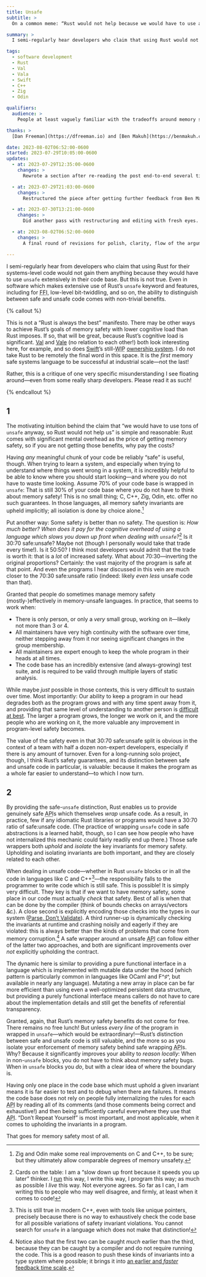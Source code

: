 ```yaml
---
title: Unsafe
subtitle: >
  On a common meme: “Rust would not help because we would have to use a lot of `unsafe`”.

summary: >
  I semi-regularly hear developers who claim that using Rust would not gain them anything because they would have to use `unsafe`. But this is not true. Local reasoning matters.

tags:
  - software development
  - Rust
  - Val
  - Vala
  - Swift
  - C++
  - Zig
  - Odin

qualifiers:
  audience: >
    People at least vaguely familiar with the tradeoffs around memory safety in “systems” languages like Rust, C++, Zig, Odin, etc.

thanks: >
  [Dan Freeman](https://dfreeman.io) and [Ben Makuh](https://benmakuh.com) reviewed drafts of this post before publication and it is better for their input! (Mistakes and infelicities remain all my own, of course.)

date: 2023-08-02T06:52:00-0600
started: 2023-07-29T10:05:00-0600
updates:
  - at: 2023-07-29T12:35:00-0600
    changes: >
      Rewrote a section after re-reading the post end-to-end several times and getting feedback from Dan Freeman.

  - at: 2023-07-29T21:03:00-0600
    changes: >
      Restructured the piece after getting further feedback from Ben Makuh.

  - at: 2023-07-30T13:21:00-0600
    changes: >
      Did another pass with restructuring and editing with fresh eyes. Improved the flow of the argument and avoided chunking up the piece quite as much.

  - at: 2023-08-02T06:52:00-0600
    changes: >
      A final round of revisions for polish, clarity, flow of the argument, etc.

---
```


I semi-regularly hear from developers who claim that using Rust for their systems-level code would not gain them anything because they would have to use `unsafe` extensively in their code base. But this is not true. Even in software which makes extensive use of Rust’s `unsafe` keyword and features, including for <abbr title="foreign function interface">FFI</abbr>, low-level bit-twiddling, and so on, the ability to distinguish between safe and unsafe code comes with non-trivial benefits.

{% callout %}

This is not a “Rust is always the best” manifesto. There may be other ways to achieve Rust’s goals of memory safety with lower cognitive load than Rust imposes. If so, that will be great, because Rust’s cognitive load is significant. [Val][val] and [Vale][vale] (no relation to each other!) both look interesting here, for example, and so does [Swift][swift]’s still-<abbr title="work-in-progress">WIP</abbr> [ownership system][swift-ownership]. I do not take Rust to be remotely the final word in this space. It is the *first* memory safe systems language to be successful at industrial scale—not the last!

[val]: https://www.val-lang.dev
[vale]: https://vale.dev
[swift]: https://www.swift.org
[swift-ownership]: https://github.com/apple/swift/blob/main/docs/OwnershipManifesto.md

Rather, this is a critique of one very specific misunderstanding I see floating around—even from some really sharp developers. Please read it as such!

{% endcallout %}


## 1

The motivating intuition behind the claim that “we would have to use tons of `unsafe` anyway, so Rust would not help us” is simple and reasonable: Rust comes with significant mental overhead as the price of getting memory safety, so if you are not getting those benefits, why pay the costs?

Having *any* meaningful chunk of your code be reliably “safe” is useful, though. When trying to learn a system, and especially when trying to understand where things went wrong in a system, it is incredibly helpful to be able to know where you should start looking—and where you do not have to waste time looking. Assume 70% of your code base is wrapped in `unsafe`: That is still 30% of your code base where you do not have to think about memory safety! This is no small thing; C, C++, Zig, Odin, etc. offer no such guarantees. In those languages, all memory safety invariants are upheld implicitly; all isolation is done by choice alone.[^improved]

Put another way: Some safety is better than no safety. The question is: *How much better? When does it pay for the cognitive overhead of using a language which slows you down up front when dealing with `unsafe`?*[^cards] Is it 30:70 safe:unsafe? Maybe not (though I personally would take that trade every time!). Is it 50:50? I think most developers would admit that the trade is worth it: that is a *lot* of increased safety. What about 70:30—inverting the original proportions? Certainly: the vast majority of the program is safe at that point. And even the programs I hear discussed in this vein are much closer to the 70:30 safe:unsafe ratio (indeed: likely *even less* unsafe code than that).

Granted that people do sometimes manage memory safety (mostly-)effectively in memory-unsafe languages. In practice, that seems to work when:

- There is only person, or only a *very* small group, working on it—likely not more than 3 or 4.
- All maintainers have very high continuity with the software over time, neither stepping away from it nor seeing significant changes in the group membership.
- All maintainers are expert enough to keep the whole program in their heads at all times.
- The code base has an incredibly extensive (and always-growing) test suite, and is required to be valid through multiple layers of static analysis.

While maybe *just* possible in those contexts, this is very difficult to sustain over time. Most importantly: Our ability to keep a program in our head degrades both as the program grows and with any time spent away from it, and providing that same level of understanding to another person is [difficult at best][naur]. The larger a program grows, the longer we work on it, and the more people who are working on it, the more valuable any improvement in program-level safety becomes.

The value of the safety even in that 30:70 safe:unsafe split is obvious in the context of a team with half a dozen non-expert developers, especially if there is any amount of turnover. Even for a long-running solo project, though, I think Rust’s safety guarantees, and its distinction between safe and unsafe code in particular, is valuable: because it makes the program as a whole far easier to understand—to which I now turn.

[naur]: https://cdn.chriskrycho.com/file/chriskrycho-com/resources/naur1985programming.pdf

## 2

By providing the safe-`unsafe` distinction, Rust enables us to provide genuinely safe <abbr title="application programming interface">API</abbr>s which themselves *wrap* unsafe code. As a result, in practice, few if any idiomatic Rust libraries or programs would have a 30:70 ratio of safe:unsafe code. (The practice of wrapping `unsafe` code in safe abstractions is a learned habit, though, so I can see how people who have not internalized this mechanic could fairly readily end up there.) Those safe wrappers both *uphold* and *isolate* the key invariants for memory safety. Upholding and isolating invariants are both important, and they are closely related to each other.

When dealing in unsafe code—whether in Rust `unsafe` blocks or in all the code in languages like C and C++[^modern-cpp]—the responsibility falls to the programmer to write code which is still safe. This is possible! It is simply very difficult. They key is that if we want to have memory safety, some place in our code must actually *check* that safety. Best of all is when that can be done by the compiler (think of bounds checks on arrays/vectors <em style="letter-spacing: -1.5px">&c</em>.). A close second is explicitly encoding those checks into the types in our system ([Parse, Don’t Validate][pdv]). A third runner-up is dynamically checking the invariants at runtime and crashing noisily and eagerly if they are violated: this is always better than the kinds of problems that come from memory corruption.[^cycle-time] A safe wrapper around an unsafe <abbr title="application programming interface">API</abbr> can follow either of the latter two approaches, and both are significant improvements over *not* explicitly upholding the contract.

[pdv]: https://lexi-lambda.github.io/blog/2019/11/05/parse-don-t-validate/

The dynamic here is similar to providing a pure functional interface in a language which is implemented with mutable data under the hood (which pattern is particularly common in languages like OCaml and F^♯^, but available in nearly any language). Mutating a new array in place can be far more efficient than using even a well-optimized persistent data structure, but providing a purely functional interface means callers do not have to care about the implementation details and still get the benefits of referential transparency.

Granted, again, that Rust’s memory safety benefits do not come for free. There remains no free lunch! But unless *every line* of the program in wrapped in `unsafe`—which would be extraordinary!—Rust’s distinction between safe and unsafe code is still valuable, and the more so as you isolate your enforcement of memory safety behind safe wrapping <abbr title="application programming interface">API</abbr>s. Why? Because it significantly improves your ability to *reason locally*: When in non-`unsafe` blocks, you do not have to think about memory safety bugs. When in `unsafe` blocks you *do*, but with a clear idea of where the boundary is.

Having only one place in the code base which must uphold a given invariant means it is far easier to test and to debug when there are failures. It means the code base does not rely on people fully internalizing the rules for each <abbr title="application programming interface">API</abbr> by reading all of its comments (and those comments being correct and exhaustive!) and then being sufficiently careful everywhere they use that <abbr title="application programming interface">API</abbr>. “Don’t Repeat Yourself” is most important, and most applicable, when it comes to upholding the invariants in a program.

That goes for memory safety most of all.


[^modern-cpp]: This is still true in modern C++, even with tools like unique pointers, precisely because there is no way to exhaustively check the code base for all possible variations of safety invariant violations. You cannot search for `unsafe` in a language which does not make that distinction!

[^cycle-time]: Notice also that the first two can be caught *much* earlier than the third, because they can be caught by a compiler and do not require running the code. This is a good reason to push these kinds of invariants into a type system where possible; it brings it into [an earlier and *faster* feedback time scale][time-scale].

[time-scale]: https://v4.chriskrycho.com/2018/scales-of-feedback-time-in-software-development.html

[^improved]: Zig and Odin make some real improvements on C and C++, to be sure; but they ultimately allow comparable degrees of memory unsafety.

[^cards]: Cards on the table: I am a “slow down up front because it speeds you up later” thinker. I [run][80-20] this way, I write this way, I program this way; as much as possible I *live* this way. Not everyone agrees. So far as I can, I am writing this to people who may well disagree, and firmly, at least when it comes to code!

[80-20]: https://www.8020endurance.com
